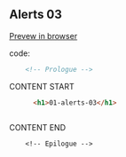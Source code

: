 ## Alerts 03

<a href="https://kissjgabi.github.io/B6strap/beginner/$01-03-alerts.html" target="_blank">Prevew in browser</a>

code:

```html
    <!-- Prologue -->
```  
CONTENT START  
```html
      <h1>01-alerts-03</h1>	
	


```  
CONTENT END  
```
    <!-- Epilogue -->
```  
